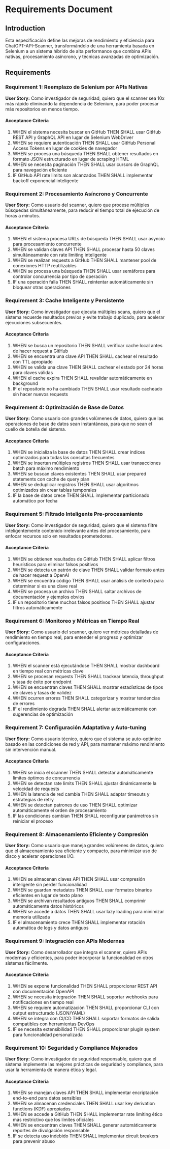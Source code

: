 # Requirements Document

## Introduction

Esta especificación define las mejoras de rendimiento y eficiencia para ChatGPT-API-Scanner, transformándolo de una herramienta basada en Selenium a un sistema híbrido de alta performance que combina APIs nativas, procesamiento asíncrono, y técnicas avanzadas de optimización.

## Requirements

### Requirement 1: Reemplazo de Selenium por APIs Nativas

**User Story:** Como investigador de seguridad, quiero que el scanner sea 10x más rápido eliminando la dependencia de Selenium, para poder procesar más repositorios en menos tiempo.

#### Acceptance Criteria

1. WHEN el sistema necesita buscar en GitHub THEN SHALL usar GitHub REST API y GraphQL API en lugar de Selenium WebDriver
2. WHEN se requiere autenticación THEN SHALL usar GitHub Personal Access Tokens en lugar de cookies de navegador
3. WHEN se procesa una búsqueda THEN SHALL obtener resultados en formato JSON estructurado en lugar de scraping HTML
4. WHEN se necesita paginación THEN SHALL usar cursors de GraphQL para navegación eficiente
5. IF GitHub API rate limits son alcanzados THEN SHALL implementar backoff exponencial inteligente

### Requirement 2: Procesamiento Asíncrono y Concurrente

**User Story:** Como usuario del scanner, quiero que procese múltiples búsquedas simultáneamente, para reducir el tiempo total de ejecución de horas a minutos.

#### Acceptance Criteria

1. WHEN el sistema procesa URLs de búsqueda THEN SHALL usar asyncio para procesamiento concurrente
2. WHEN se validan claves API THEN SHALL procesar hasta 50 claves simultáneamente con rate limiting inteligente
3. WHEN se realizan requests a GitHub THEN SHALL mantener pool de conexiones HTTP reutilizables
4. WHEN se procesa una búsqueda THEN SHALL usar semáforos para controlar concurrencia por tipo de operación
5. IF una operación falla THEN SHALL reintentar automáticamente sin bloquear otras operaciones

### Requirement 3: Cache Inteligente y Persistente

**User Story:** Como investigador que ejecuta múltiples scans, quiero que el sistema recuerde resultados previos y evite trabajo duplicado, para acelerar ejecuciones subsecuentes.

#### Acceptance Criteria

1. WHEN se busca un repositorio THEN SHALL verificar cache local antes de hacer request a GitHub
2. WHEN se encuentra una clave API THEN SHALL cachear el resultado con TTL apropiado
3. WHEN se valida una clave THEN SHALL cachear el estado por 24 horas para claves válidas
4. WHEN el cache expira THEN SHALL revalidar automáticamente en background
5. IF el repositorio no ha cambiado THEN SHALL usar resultado cacheado sin hacer nuevos requests

### Requirement 4: Optimización de Base de Datos

**User Story:** Como usuario con grandes volúmenes de datos, quiero que las operaciones de base de datos sean instantáneas, para que no sean el cuello de botella del sistema.

#### Acceptance Criteria

1. WHEN se inicializa la base de datos THEN SHALL crear índices optimizados para todas las consultas frecuentes
2. WHEN se insertan múltiples registros THEN SHALL usar transacciones batch para máximo rendimiento
3. WHEN se buscan claves existentes THEN SHALL usar prepared statements con cache de query plan
4. WHEN se deduplicar registros THEN SHALL usar algoritmos optimizados sin crear tablas temporales
5. IF la base de datos crece THEN SHALL implementar particionado automático por fecha

### Requirement 5: Filtrado Inteligente Pre-procesamiento

**User Story:** Como investigador de seguridad, quiero que el sistema filtre inteligentemente contenido irrelevante antes del procesamiento, para enfocar recursos solo en resultados prometedores.

#### Acceptance Criteria

1. WHEN se obtienen resultados de GitHub THEN SHALL aplicar filtros heurísticos para eliminar falsos positivos
2. WHEN se detecta un patrón de clave THEN SHALL validar formato antes de hacer request a OpenAI
3. WHEN se encuentra código THEN SHALL usar análisis de contexto para determinar si es una clave real
4. WHEN se procesa un archivo THEN SHALL saltar archivos de documentación y ejemplos obvios
5. IF un repositorio tiene muchos falsos positivos THEN SHALL ajustar filtros automáticamente

### Requirement 6: Monitoreo y Métricas en Tiempo Real

**User Story:** Como usuario del scanner, quiero ver métricas detalladas de rendimiento en tiempo real, para entender el progreso y optimizar configuraciones.

#### Acceptance Criteria

1. WHEN el scanner está ejecutándose THEN SHALL mostrar dashboard en tiempo real con métricas clave
2. WHEN se procesan requests THEN SHALL trackear latencia, throughput y tasa de éxito por endpoint
3. WHEN se encuentran claves THEN SHALL mostrar estadísticas de tipos de claves y tasas de validez
4. WHEN ocurren errores THEN SHALL categorizar y mostrar tendencias de errores
5. IF el rendimiento degrada THEN SHALL alertar automáticamente con sugerencias de optimización

### Requirement 7: Configuración Adaptativa y Auto-tuning

**User Story:** Como usuario técnico, quiero que el sistema se auto-optimice basado en las condiciones de red y API, para mantener máximo rendimiento sin intervención manual.

#### Acceptance Criteria

1. WHEN se inicia el scanner THEN SHALL detectar automáticamente límites óptimos de concurrencia
2. WHEN se detectan rate limits THEN SHALL ajustar dinámicamente la velocidad de requests
3. WHEN la latencia de red cambia THEN SHALL adaptar timeouts y estrategias de retry
4. WHEN se detectan patrones de uso THEN SHALL optimizar automáticamente el orden de procesamiento
5. IF las condiciones cambian THEN SHALL reconfigurar parámetros sin reiniciar el proceso

### Requirement 8: Almacenamiento Eficiente y Compresión

**User Story:** Como usuario que maneja grandes volúmenes de datos, quiero que el almacenamiento sea eficiente y compacto, para minimizar uso de disco y acelerar operaciones I/O.

#### Acceptance Criteria

1. WHEN se almacenan claves API THEN SHALL usar compresión inteligente sin perder funcionalidad
2. WHEN se guardan metadatos THEN SHALL usar formatos binarios eficientes en lugar de texto plano
3. WHEN se archivan resultados antiguos THEN SHALL comprimir automáticamente datos históricos
4. WHEN se accede a datos THEN SHALL usar lazy loading para minimizar memoria utilizada
5. IF el almacenamiento crece THEN SHALL implementar rotación automática de logs y datos antiguos

### Requirement 9: Integración con APIs Modernas

**User Story:** Como desarrollador que integra el scanner, quiero APIs modernas y eficientes, para poder incorporar la funcionalidad en otros sistemas fácilmente.

#### Acceptance Criteria

1. WHEN se expone funcionalidad THEN SHALL proporcionar REST API con documentación OpenAPI
2. WHEN se necesita integración THEN SHALL soportar webhooks para notificaciones en tiempo real
3. WHEN se requiere automatización THEN SHALL proporcionar CLI con output estructurado (JSON/YAML)
4. WHEN se integra con CI/CD THEN SHALL soportar formatos de salida compatibles con herramientas DevOps
5. IF se necesita extensibilidad THEN SHALL proporcionar plugin system para funcionalidad personalizada

### Requirement 10: Seguridad y Compliance Mejorados

**User Story:** Como investigador de seguridad responsable, quiero que el sistema implemente las mejores prácticas de seguridad y compliance, para usar la herramienta de manera ética y legal.

#### Acceptance Criteria

1. WHEN se manejan claves API THEN SHALL implementar encriptación end-to-end para datos sensibles
2. WHEN se almacenan credenciales THEN SHALL usar key derivation functions (KDF) apropiados
3. WHEN se accede a GitHub THEN SHALL implementar rate limiting ético más restrictivo que los límites oficiales
4. WHEN se encuentran claves THEN SHALL generar automáticamente reportes de divulgación responsable
5. IF se detecta uso indebido THEN SHALL implementar circuit breakers para prevenir abuso